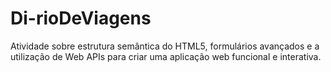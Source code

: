# Di-rioDeViagens
Atividade sobre estrutura semântica do HTML5, formulários avançados e a utilização de Web APIs para criar uma aplicação web funcional e interativa.

